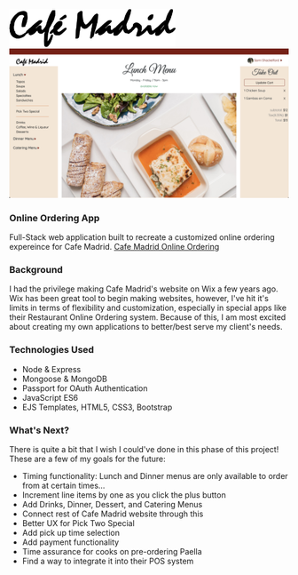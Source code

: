 <img src="public/images/cafe-madrid-logo.png" alt="Cafe Madrid Logo" width="300px">
<img src="public/images/home-screenshot.jpg" alt="Lunch Page">


### Online Ordering App
Full-Stack web application built to recreate a customized online ordering expereince for Cafe Madrid.
[Cafe Madrid Online Ordering](https://cafe-madrid.herokuapp.com)

### Background
I had the privilege making Cafe Madrid's website on Wix a few years ago. Wix has been great tool to begin making websites, however, I've hit it's limits in terms of flexibility and customization, especially in special apps like their Restaurant Online Ordering system. Because of this, I am most excited about creating my own applications to better/best serve my client's needs. 

### Technologies Used
* Node & Express
* Mongoose & MongoDB
* Passport for OAuth Authentication
* JavaScript ES6
* EJS Templates, HTML5, CSS3, Bootstrap

### What's Next?
There is quite a bit that I wish I could've done in this phase of this project! These are a few of my goals for the future:
* Timing functionality: Lunch and Dinner menus are only available to order from at certain times...
* Increment line items by one as you click the plus button
* Add Drinks, Dinner, Dessert, and Catering Menus
* Connect rest of Cafe Madrid website through this
* Better UX for Pick Two Special
* Add pick up time selection
* Add payment functionality
* Time assurance for cooks on pre-ordering Paella
* Find a way to integrate it into their POS system

